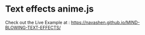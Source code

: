 # Text effects anime.js

Check out the Live Example at : https://navashen.github.io/MIND-BLOWING-TEXT-EFFECTS/
